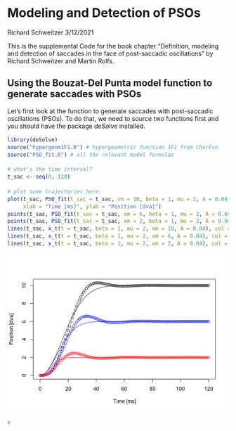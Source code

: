 Modeling and Detection of PSOs
================
Richard Schweitzer
3/12/2021

This is the supplemental Code for the book chapter “Definition, modeling
and detection of saccades in the face of post-saccadic oscillations” by
Richard Schweitzer and Martin Rolfs.

## Using the Bouzat-Del Punta model function to generate saccades with PSOs

Let’s first look at the function to generate saccades with post-saccadic
oscillations (PSOs). To do that, we need to source two functions first
and you should have the package *deSolve* installed.

``` r
library(deSolve)
source("hypergeom1F1.R") # hypergeometric function 1F1 from CharFun
source("PSO_fit.R") # all the relevant model formulae

# what's the time interval?
t_sac <- seq(0, 120)

# plot some trajectories here:
plot(t_sac, PSO_fit(t_sac = t_sac, xm = 10, beta = 1, mu = 2, A = 0.04, gamma0 = 0.15, k0 = 0.032), col = "black", 
     xlab = "Time [ms]", ylab = "Position [dva]")
points(t_sac, PSO_fit(t_sac = t_sac, xm = 6, beta = 1, mu = 2, A = 0.04, gamma0 = 0.15, k0 = 0.032), col = "blue")
points(t_sac, PSO_fit(t_sac = t_sac, xm = 2, beta = 1, mu = 2, A = 0.04, gamma0 = 0.15, k0 = 0.032), col = "red")
lines(t_sac, x_t(t = t_sac, beta = 1, mu = 2, xm = 10, A = 0.04), col = "black")
lines(t_sac, x_t(t = t_sac, beta = 1, mu = 2, xm = 6, A = 0.04), col = "blue")
lines(t_sac, x_t(t = t_sac, beta = 1, mu = 2, xm = 2, A = 0.04), col = "red")
```

![](ModelingDetectionOfPSOs_files/figure-gfm/unnamed-chunk-1-1.png)<!-- -->

``` r
# 
```

